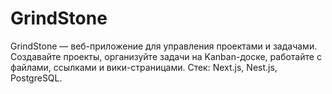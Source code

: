 # GrindStone
GrindStone — веб-приложение для управления проектами и задачами. Создавайте проекты, организуйте задачи на Kanban-доске, работайте с файлами, ссылками и вики-страницами. Стек: Next.js, Nest.js, PostgreSQL.
